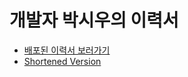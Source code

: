 # 개발자 박시우의 이력서

* [배포된 이력서 보러가기](https://custardcream98.github.io/resume)
* [Shortened Version](https://custardcream98.github.io/resume/shortened)